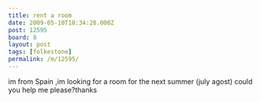 ```yaml
---
title: rent a room
date: 2009-05-10T18:34:28.000Z
post: 12595
board: 8
layout: post
tags: [folkestone]
permalink: /m/12595/
---
```

im from Spain ,im looking for a room for the next summer (july agost) could you help me please?thanks
